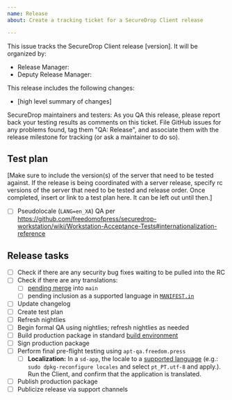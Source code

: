 ```yaml
---
name: Release
about: Create a tracking ticket for a SecureDrop Client release

---
```


This issue tracks the SecureDrop Client release [version]. It will be organized by:

- Release Manager:
- Deputy Release Manager:

This release includes the following changes:
- [high level summary of changes]

SecureDrop maintainers and testers: As you QA this release, please report back your testing results as comments on this ticket. File GitHub issues for any problems found, tag them "QA: Release", and associate them with the release milestone for tracking (or ask a maintainer to do so).

## Test plan

[Make sure to include the version(s) of the server that need to be tested against. If the release is being coordinated with a server release, specify rc versions of the server that need to be tested and release order. Once completed, insert or link to a test plan here. It can be left out until then.]

- [ ] Pseudolocale (`LANG=en_XA`) QA per <https://github.com/freedomofpress/securedrop-workstation/wiki/Workstation-Acceptance-Tests#internationalization-reference>

## Release tasks

- [ ] Check if there are any security bug fixes waiting to be pulled into the RC
- [ ] Check if there are any translations:
    - [ ] [pending merge](https://github.com/freedomofpress/securedrop-client/pulls/weblate-fpf) into `main`
    - [ ] pending inclusion as a supported language in [`MANIFEST.in`](https://github.com/freedomofpress/securedrop-client/blob/main/MANIFEST.in)
- [ ] Update changelog
- [ ] Create test plan
- [ ] Refresh nightlies
- [ ] Begin formal QA using nightlies; refresh nightlies as needed
- [ ] Build production package in standard [build environment](https://github.com/freedomofpress/securedrop-builder/wiki/FAQ#how-do-i-create-a-local-environment-suitable-for-building-packages)
- [ ] Sign production package
- [ ] Perform final pre-flight testing using `apt-qa.freedom.press`
  - [ ] **Localization:** In a `sd-app`, the locale to a [supported language](https://github.com/freedomofpress/securedrop-client/blob/main/client/MANIFEST.in#L32-L34) (e.g.: `sudo dpkg-reconfigure locales` and select `pt_PT.utf-8` and apply.). Run the Client, and confirm that the application is translated.
- [ ] Publish production package
- [ ] Publicize release via support channels
